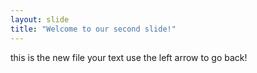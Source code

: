 ```yaml
---
layout: slide
title: "Welcome to our second slide!"
---
```

this is the new file
your text 
use the left arrow to go back!
